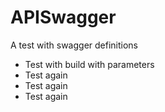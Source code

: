 # APISwagger
A test with swagger definitions 
- Test with build with parameters
- Test again
- Test again
- Test again

